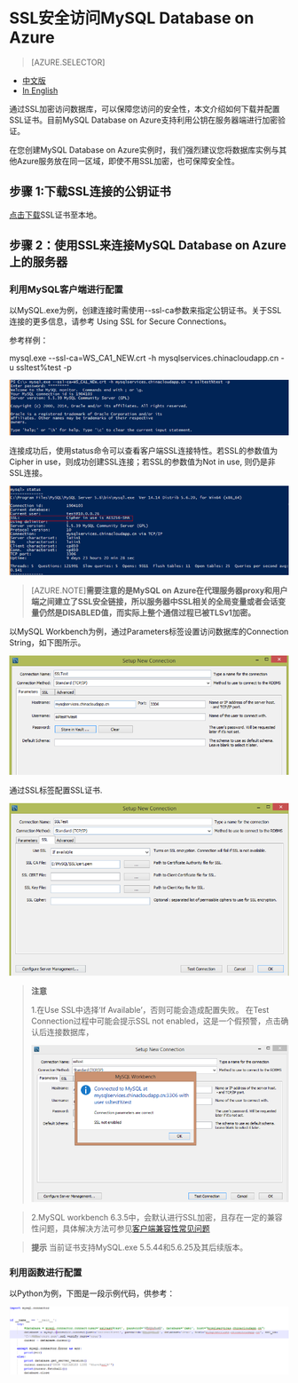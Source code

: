 <properties linkid="" urlDisplayName="" pageTitle="如何使用SSL访问MySQL Database on Azure- Azure 微软云" metaKeywords="Azure 云，技术文档，文档与资源，MySQL,数据库，连接池,SSL安全访问，connection pool, Azure MySQL, MySQL PaaS,Azure MySQL PaaS, Azure MySQL Service, Azure RDS" description="
通过SSL加密访问数据库，可以保障您访问的安全性，本文介绍如何下载并配置SSL证书。目前MySQL Database on Azure支持利用公钥在服务器端进行加密验证。" metaCanonical="" services="MySQL" documentationCenter="Services" title="" authors="" solutions="" manager="" editor="" />

<tags ms.service="mysql" ms.date="05/28/2016" wacn.date="05/28/2016"/>

# SSL安全访问MySQL Database on Azure
> [AZURE.SELECTOR]
- [中文版](/documentation/articles/mysql-database-ssl-connection)
- [In English](/documentation/articles/mysql-database-enus-ssl-connection)

通过SSL加密访问数据库，可以保障您访问的安全性，本文介绍如何下载并配置SSL证书。目前MySQL Database on Azure支持利用公钥在服务器端进行加密验证。

在您创建MySQL Database on Azure实例时，我们强烈建议您将数据库实例与其他Azure服务放在同一区域，即使不用SSL加密，也可保障安全性。


## 步骤 1:下载SSL连接的公钥证书
[点击下载](https://www.wosign.com/root/WS_CA1_NEW.crt)SSL证书至本地。

## 步骤 2：使用SSL来连接MySQL Database on Azure上的服务器

### 利用MySQL客户端进行配置
以MySQL.exe为例，创建连接时需使用--ssl-ca参数来指定公钥证书。关于SSL连接的更多信息，请参考 Using SSL for Secure Connections。

参考样例：

mysql.exe --ssl-ca=WS_CA1_NEW.crt -h mysqlservices.chinacloudapp.cn -u ssltest%test -p

![mysql.exe访问数据库][1]

连接成功后，使用status命令可以查看客户端SSL连接特性。若SSL的参数值为Cipher in use，则成功创建SSL连接；若SSL的参数值为Not in use, 则仍是非SSL连接。

![验证][6]

>[AZURE.NOTE]**需要注意的是MySQL on Azure在代理服务器proxy和用户端之间建立了SSL安全链接，所以服务器中SSL相关的全局变量或者会话变量仍然是DISABLED值，而实际上整个通信过程已被TLSv1加密。**

以MySQL Workbench为例，通过Parameters标签设置访问数据库的Connection String，如下图所示。

![配置connection string][2]

通过SSL标签配置SSL证书.

![配置SSL证书][3]

> **注意** 
> 
> 1.在Use SSL中选择‘If Available’，否则可能会造成配置失败。 在Test Connection过程中可能会提示SSL not enabled，这是一个假预警，点击确认后连接数据库，
>
> ![errormessage][4]
>

> 2.MySQL workbench 6.3.5中，会默认进行SSL加密，且存在一定的兼容性问题，具体解决方法可参见[客户端兼容性常见问题](/documentation/articles/mysql-database-compatibilityinquiry)

> **提示** 当前证书支持MySQL.exe 5.5.44和5.6.25及其后续版本。
> 
### 利用函数进行配置
以Python为例，下图是一段示例代码，供参考：

![python SSL访问][5]



<!--Image references-->

[1]: ./media/mysql-database-ssl-connection/ssl-001.png
[2]: ./media/mysql-database-ssl-connection/ssl-002.png
[3]: ./media/mysql-database-ssl-connection/ssl-003.png
[4]: ./media/mysql-database-ssl-connection/ssl-004.png
[5]: ./media/mysql-database-ssl-connection/ssl-005.png
[6]: ./media/mysql-database-ssl-connection/ssl-006.png
